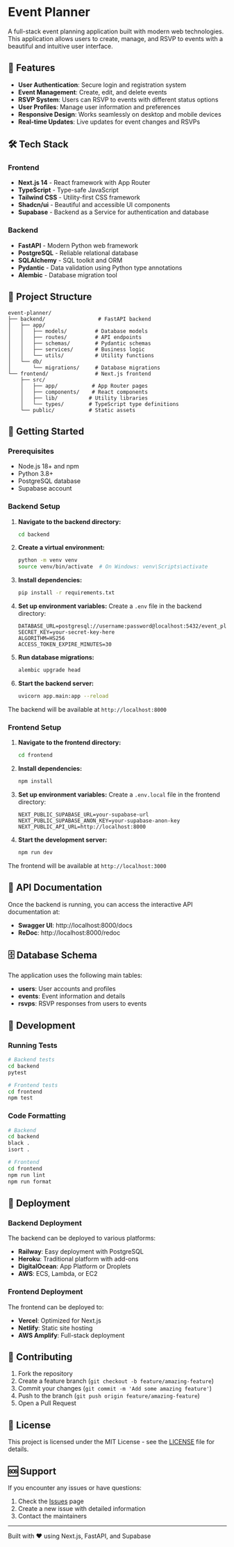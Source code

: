 # Event Planner

A full-stack event planning application built with modern web technologies. This application allows users to create, manage, and RSVP to events with a beautiful and intuitive user interface.

## 🚀 Features

- **User Authentication**: Secure login and registration system
- **Event Management**: Create, edit, and delete events
- **RSVP System**: Users can RSVP to events with different status options
- **User Profiles**: Manage user information and preferences
- **Responsive Design**: Works seamlessly on desktop and mobile devices
- **Real-time Updates**: Live updates for event changes and RSVPs

## 🛠️ Tech Stack

### Frontend

- **Next.js 14** - React framework with App Router
- **TypeScript** - Type-safe JavaScript
- **Tailwind CSS** - Utility-first CSS framework
- **Shadcn/ui** - Beautiful and accessible UI components
- **Supabase** - Backend as a Service for authentication and database

### Backend

- **FastAPI** - Modern Python web framework
- **PostgreSQL** - Reliable relational database
- **SQLAlchemy** - SQL toolkit and ORM
- **Pydantic** - Data validation using Python type annotations
- **Alembic** - Database migration tool

## 📁 Project Structure

```
event-planner/
├── backend/                 # FastAPI backend
│   ├── app/
│   │   ├── models/         # Database models
│   │   ├── routes/         # API endpoints
│   │   ├── schemas/        # Pydantic schemas
│   │   ├── services/       # Business logic
│   │   └── utils/          # Utility functions
│   └── db/
│       └── migrations/     # Database migrations
└── frontend/               # Next.js frontend
    ├── src/
    │   ├── app/           # App Router pages
    │   ├── components/    # React components
    │   ├── lib/          # Utility libraries
    │   └── types/        # TypeScript type definitions
    └── public/           # Static assets
```

## 🚀 Getting Started

### Prerequisites

- Node.js 18+ and npm
- Python 3.8+
- PostgreSQL database
- Supabase account

### Backend Setup

1. **Navigate to the backend directory:**

   ```bash
   cd backend
   ```

2. **Create a virtual environment:**

   ```bash
   python -m venv venv
   source venv/bin/activate  # On Windows: venv\Scripts\activate
   ```

3. **Install dependencies:**

   ```bash
   pip install -r requirements.txt
   ```

4. **Set up environment variables:**
   Create a `.env` file in the backend directory:

   ```env
   DATABASE_URL=postgresql://username:password@localhost:5432/event_planner
   SECRET_KEY=your-secret-key-here
   ALGORITHM=HS256
   ACCESS_TOKEN_EXPIRE_MINUTES=30
   ```

5. **Run database migrations:**

   ```bash
   alembic upgrade head
   ```

6. **Start the backend server:**
   ```bash
   uvicorn app.main:app --reload
   ```

The backend will be available at `http://localhost:8000`

### Frontend Setup

1. **Navigate to the frontend directory:**

   ```bash
   cd frontend
   ```

2. **Install dependencies:**

   ```bash
   npm install
   ```

3. **Set up environment variables:**
   Create a `.env.local` file in the frontend directory:

   ```env
   NEXT_PUBLIC_SUPABASE_URL=your-supabase-url
   NEXT_PUBLIC_SUPABASE_ANON_KEY=your-supabase-anon-key
   NEXT_PUBLIC_API_URL=http://localhost:8000
   ```

4. **Start the development server:**
   ```bash
   npm run dev
   ```

The frontend will be available at `http://localhost:3000`

## 📖 API Documentation

Once the backend is running, you can access the interactive API documentation at:

- **Swagger UI**: http://localhost:8000/docs
- **ReDoc**: http://localhost:8000/redoc

## 🗄️ Database Schema

The application uses the following main tables:

- **users**: User accounts and profiles
- **events**: Event information and details
- **rsvps**: RSVP responses from users to events

## 🔧 Development

### Running Tests

```bash
# Backend tests
cd backend
pytest

# Frontend tests
cd frontend
npm test
```

### Code Formatting

```bash
# Backend
cd backend
black .
isort .

# Frontend
cd frontend
npm run lint
npm run format
```

## 🚀 Deployment

### Backend Deployment

The backend can be deployed to various platforms:

- **Railway**: Easy deployment with PostgreSQL
- **Heroku**: Traditional platform with add-ons
- **DigitalOcean**: App Platform or Droplets
- **AWS**: ECS, Lambda, or EC2

### Frontend Deployment

The frontend can be deployed to:

- **Vercel**: Optimized for Next.js
- **Netlify**: Static site hosting
- **AWS Amplify**: Full-stack deployment

## 🤝 Contributing

1. Fork the repository
2. Create a feature branch (`git checkout -b feature/amazing-feature`)
3. Commit your changes (`git commit -m 'Add some amazing feature'`)
4. Push to the branch (`git push origin feature/amazing-feature`)
5. Open a Pull Request

## 📝 License

This project is licensed under the MIT License - see the [LICENSE](LICENSE) file for details.

## 🆘 Support

If you encounter any issues or have questions:

1. Check the [Issues](https://github.com/Nayan-b/event-planner-private/issues) page
2. Create a new issue with detailed information
3. Contact the maintainers

---

Built with ❤️ using Next.js, FastAPI, and Supabase
